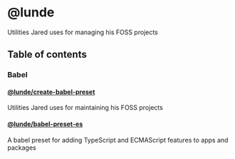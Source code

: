 # @lunde
Utilities Jared uses for managing his FOSS projects

## Table of contents
### Babel
#### [@lunde/create-babel-preset](./packages/create-babel-preset)
Utilities Jared uses for maintaining his FOSS projects

#### [@lunde/babel-preset-es](./packages/babel-preset-es)
A babel preset for adding TypeScript and ECMAScript features to apps and packages
